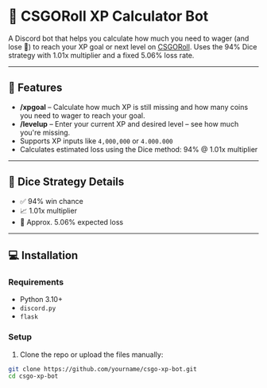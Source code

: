# 🎲 CSGORoll XP Calculator Bot

A Discord bot that helps you calculate how much you need to wager (and lose 💸) to reach your XP goal or next level on [CSGORoll](https://csgo-roll.com). Uses the 94% Dice strategy with 1.01x multiplier and a fixed 5.06% loss rate.

---

## 🚀 Features

- **/xpgoal** – Calculate how much XP is still missing and how many coins you need to wager to reach your goal.
- **/levelup** – Enter your current XP and desired level – see how much you're missing.
- Supports XP inputs like `4,000,000` or `4.000.000`
- Calculates estimated loss using the Dice method: 94% @ 1.01x multiplier

---

## 🧮 Dice Strategy Details

- ✅ 94% win chance
- 📈 1.01x multiplier
- 🔻 Approx. 5.06% expected loss

---

## 💻 Installation

### Requirements

- Python 3.10+
- `discord.py`
- `flask`

### Setup

1. Clone the repo or upload the files manually:

```bash
git clone https://github.com/yourname/csgo-xp-bot.git
cd csgo-xp-bot
